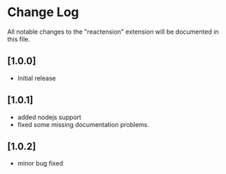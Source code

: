 # Change Log
All notable changes to the "reactension" extension will be documented in this file.

## [1.0.0]
- Initial release

## [1.0.1]
- added nodejs support
- fixed some missing documentation problems.

## [1.0.2]
- minor bug fixed